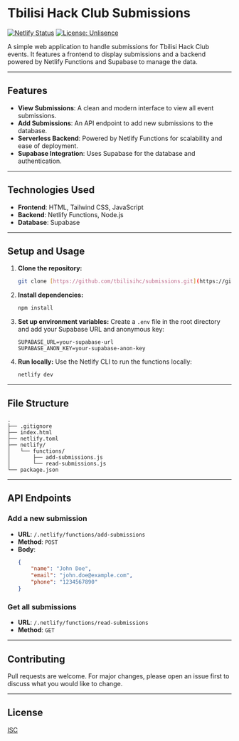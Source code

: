 # Tbilisi Hack Club Submissions

[![Netlify Status](https://api.netlify.com/api/v1/badges/001a03d0-91cb-4b30-8202-975f90ceff6f/deploy-status)](https://app.netlify.com/projects/submissions-tbilisihc/deploys)
[![License: Unlisence](https://img.shields.io/badge/License-Unlicense-blue.svg)](https://opensource.org/licenses/Unlicense)

A simple web application to handle submissions for Tbilisi Hack Club events. It features a frontend to display submissions and a backend powered by Netlify Functions and Supabase to manage the data.

---

## Features

-   **View Submissions**: A clean and modern interface to view all event submissions.
-   **Add Submissions**: An API endpoint to add new submissions to the database.
-   **Serverless Backend**: Powered by Netlify Functions for scalability and ease of deployment.
-   **Supabase Integration**: Uses Supabase for the database and authentication.

---

## Technologies Used

-   **Frontend**: HTML, Tailwind CSS, JavaScript
-   **Backend**: Netlify Functions, Node.js
-   **Database**: Supabase

---

## Setup and Usage

1.  **Clone the repository:**
    ```bash
    git clone [https://github.com/tbilisihc/submissions.git](https://github.com/tbilisihc/submissions.git)
    ```
2.  **Install dependencies:**
    ```bash
    npm install
    ```
3.  **Set up environment variables:**
    Create a `.env` file in the root directory and add your Supabase URL and anonymous key:
    ```
    SUPABASE_URL=your-supabase-url
    SUPABASE_ANON_KEY=your-supabase-anon-key
    ```
4.  **Run locally:**
    Use the Netlify CLI to run the functions locally:
    ```bash
    netlify dev
    ```

---

## File Structure

```
.
├── .gitignore
├── index.html
├── netlify.toml
├── netlify/
│   └── functions/
│       ├── add-submissions.js
│       └── read-submissions.js
└── package.json
```

---

## API Endpoints

### Add a new submission

-   **URL**: `/.netlify/functions/add-submissions`
-   **Method**: `POST`
-   **Body**:
    ```json
    {
        "name": "John Doe",
        "email": "john.doe@example.com",
        "phone": "1234567890"
    }
    ```

### Get all submissions

-   **URL**: `/.netlify/functions/read-submissions`
-   **Method**: `GET`

---

## Contributing

Pull requests are welcome. For major changes, please open an issue first to discuss what you would like to change.

---

## License

[ISC](https://opensource.org/licenses/ISC)

